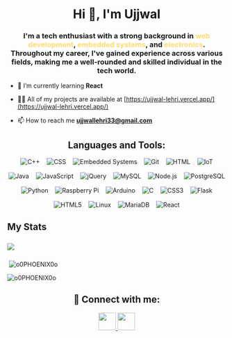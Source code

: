 <h1 align="center">Hi 👋, I'm Ujjwal</h1>
<h3 align="center">
    I'm a tech enthusiast with a strong background in 
    <strong style="color: hsl(45, 100%, 72%);;">web development</strong>, 
    <strong style="color: hsl(45, 100%, 72%);;">embedded systems</strong>, and 
    <strong style="color: hsl(45, 100%, 72%);;">electronics</strong>. 
    Throughout my career, I've gained experience across various fields, making me a well-rounded and skilled individual in the tech world.
</h3>





- 🌱 I’m currently learning **React**

- 👨‍💻 All of my projects are available at [https://ujjwal-lehri.vercel.app/](https://ujjwal-lehri.vercel.app/)

- 📫 How to reach me **ujjwallehri33@gmail.com**


<h2 align="center">Languages and Tools:</h2>

<div style="display: flex; justify-content: center; align-items: center; flex-wrap:wrap; gap:1rem">
    <img src="https://img.shields.io/badge/C%2B%2B-00599C?style=for-the-badge&logo=cplusplus&logoColor=white" alt="C++"/>
    <img src="https://img.shields.io/badge/CSS-1572B6?style=for-the-badge&logo=css3&logoColor=white" alt="CSS"/>
    <img src="https://img.shields.io/badge/Embedded_Systems-0A5E99?style=for-the-badge&logo=arduino&logoColor=white" alt="Embedded Systems"/>
    <img src="https://img.shields.io/badge/Git-F05032?style=for-the-badge&logo=git&logoColor=white" alt="Git"/>
    <img src="https://img.shields.io/badge/HTML-E34F26?style=for-the-badge&logo=html5&logoColor=white" alt="HTML"/>
    <img src="https://img.shields.io/badge/IoT-FF4F00?style=for-the-badge&logo=arduino&logoColor=white" alt="IoT"/>
    <img src="https://img.shields.io/badge/Java-007396?style=for-the-badge&logo=openjdk&logoColor=white" alt="Java"/>
    <img src="https://img.shields.io/badge/JavaScript-F7DF1E?style=for-the-badge&logo=javascript&logoColor=black" alt="JavaScript"/>
    <img src="https://img.shields.io/badge/jQuery-0769AD?style=for-the-badge&logo=jquery&logoColor=white" alt="jQuery"/>
    <img src="https://img.shields.io/badge/MySQL-4479A1?style=for-the-badge&logo=mysql&logoColor=white" alt="MySQL"/>
    <img src="https://img.shields.io/badge/Node.js-339933?style=for-the-badge&logo=node.js&logoColor=white" alt="Node.js"/>
    <img src="https://img.shields.io/badge/PostgreSQL-4169E1?style=for-the-badge&logo=postgresql&logoColor=white" alt="PostgreSQL"/>
    <img src="https://img.shields.io/badge/Python-3776AB?style=for-the-badge&logo=python&logoColor=white" alt="Python"/>
    <img src="https://img.shields.io/badge/Raspberry_Pi-C8102E?style=for-the-badge&logo=raspberry-pi&logoColor=white" alt="Raspberry Pi"/>
    <img src="https://img.shields.io/badge/Arduino-00979D?style=for-the-badge&logo=arduino&logoColor=white" alt="Arduino"/>
    <img src="https://img.shields.io/badge/C-00599C?style=for-the-badge&logo=c&logoColor=white" alt="C"/>
    <img src="https://img.shields.io/badge/CSS3-1572B6?style=for-the-badge&logo=css3&logoColor=white" alt="CSS3"/>
    <img src="https://img.shields.io/badge/Flask-000000?style=for-the-badge&logo=flask&logoColor=white" alt="Flask"/>
    <img src="https://img.shields.io/badge/HTML5-E34F26?style=for-the-badge&logo=html5&logoColor=white" alt="HTML5"/>
    <img src="https://img.shields.io/badge/Linux-FCC624?style=for-the-badge&logo=linux&logoColor=black" alt="Linux"/>
    <img src="https://img.shields.io/badge/MariaDB-003545?style=for-the-badge&logo=mariadb&logoColor=white" alt="MariaDB"/>
    <img src="https://img.shields.io/badge/React-61DAFB?style=for-the-badge&logo=react&logoColor=black" alt="React"/>
</div>


<h2 align="left"> My Stats</h2>


<div align="left">
    <img style="margin:0.5rem 0" src="https://streak-stats.demolab.com/?user=o0phoenix0o&theme=react" />
    <p align="left">&nbsp;<img align="center" src="https://github-readme-stats.vercel.app/api?username=o0phoenix0o&show_icons=true&theme=dracula&locale=en" alt="o0PHOENIX0o" /></p>
    <p align="left"><img align="center" src="https://github-readme-stats.vercel.app/api/top-langs?username=o0phoenix0o&show_icons=true&theme=dracula&locale=en&layout=compact" alt="o0PHOENIX0o" /></p>
</div>

<div align="center">
    <h2>🔗 Connect with me:</h2>
    <a href="https://www.linkedin.com/in/ujjwal-lehri">
        <img  src="https://img.icons8.com/color/48/000000/linkedin.png" height="40" width="40" /> 
    </a>
    <a href="mailto:ujjwallehri33@gmail.com">
        <img src="https://img.icons8.com/color/48/000000/gmail-new.png" height="40" width="40" /> 
    </a>
</div>



